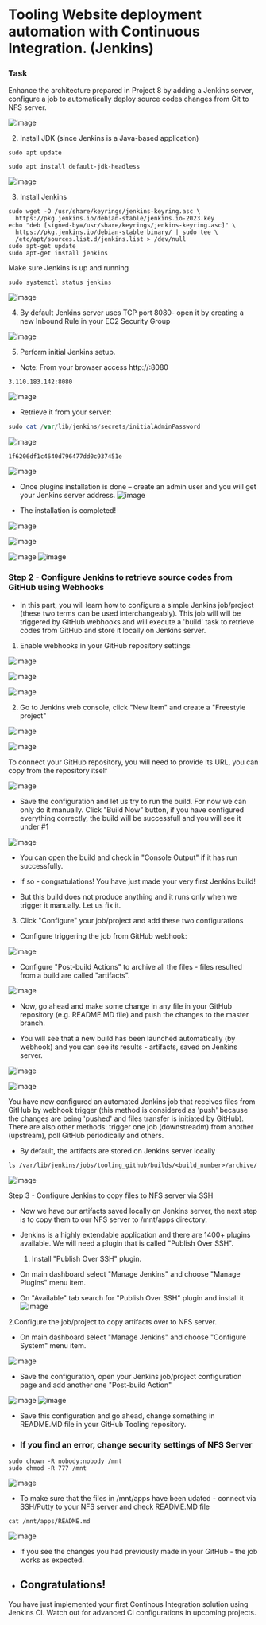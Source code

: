 # Tooling Website deployment automation with Continuous Integration. (Jenkins)

### Task
Enhance the architecture prepared in Project 8 by adding a Jenkins server, configure a job to automatically deploy source codes changes from Git to NFS server.

![image](https://github.com/user-attachments/assets/2bb7aaec-37d5-49aa-a9f8-f1b63f4c0fd0)

2. Install JDK (since Jenkins is a Java-based application)
```
sudo apt update
```
```
sudo apt install default-jdk-headless
```
![image](https://github.com/user-attachments/assets/dc21e9b2-2b4e-4931-aacf-fa86a0c56a95)


3. Install Jenkins

```
sudo wget -O /usr/share/keyrings/jenkins-keyring.asc \
  https://pkg.jenkins.io/debian-stable/jenkins.io-2023.key
echo "deb [signed-by=/usr/share/keyrings/jenkins-keyring.asc]" \
  https://pkg.jenkins.io/debian-stable binary/ | sudo tee \
  /etc/apt/sources.list.d/jenkins.list > /dev/null
sudo apt-get update
sudo apt-get install jenkins
```

Make sure Jenkins is up and running
```
sudo systemctl status jenkins
```
![image](https://github.com/user-attachments/assets/c6530cac-906a-4285-b338-8cbf9f03bc00)


4. By default Jenkins server uses TCP port 8080- open it by creating a new Inbound Rule in your EC2 Security Group

![image](https://github.com/user-attachments/assets/0145054c-98de-428a-90e7-5989b83f0ca5)


5. Perform initial Jenkins setup.

* Note: From your browser access http://<Jenkins-Server-Public-IP-Address-or-Public-DNS-Name>:8080
```
3.110.183.142:8080
```
![image](https://github.com/user-attachments/assets/eae33b80-e85e-46da-ab99-76cd4d45226b)

* Retrieve it from your server:

```powershell
sudo cat /var/lib/jenkins/secrets/initialAdminPassword
```
![image](https://github.com/user-attachments/assets/d947ae9f-7de6-49a6-8829-7edf26752e28)

```
1f6206df1c4640d796477dd0c937451e
```

![image](https://github.com/user-attachments/assets/1627d0d8-4cd3-493e-8076-41e12e341420)


* Once plugins installation is done – create an admin user and you will get your Jenkins server address.
![image](https://github.com/user-attachments/assets/dc131bd7-8ff6-4722-a8b2-a3aa228815b3)


* The installation is completed!

![image](https://github.com/user-attachments/assets/11c54415-8ab9-46d7-93ac-a5efc3b1077c)

![image](https://github.com/user-attachments/assets/028bf83e-bea3-423d-9d92-25bb94a52f9c)

![image](https://github.com/user-attachments/assets/7b51bab4-f018-4444-b7fa-e22d6c3ea89a)
![image](https://github.com/user-attachments/assets/f98ea42f-e8e8-46ee-8fda-d809c8884b98)


### Step 2 - Configure Jenkins to retrieve source codes from GitHub using Webhooks

* In this part, you will learn how to configure a simple Jenkins job/project (these two terms can be used interchangeably). This job will will be triggered by GitHub webhooks and will execute a 'build' task to retrieve codes from GitHub and store it locally on Jenkins server.

1. Enable webhooks in your GitHub repository settings

![image](https://github.com/user-attachments/assets/9ef80627-b12d-47d6-a276-b14f8b98f000)

![image](https://github.com/user-attachments/assets/edd91028-3db1-4671-89f2-f940d85068c7)


![image](https://github.com/user-attachments/assets/cdb551b9-6afd-4b63-b78b-390ce75bcad4)




2. Go to Jenkins web console, click "New Item" and create a "Freestyle project"



![image](https://github.com/user-attachments/assets/c82f4781-901f-4f0e-a8fa-16f720eb48e8)




![image](https://github.com/user-attachments/assets/31c9a7d4-c467-4318-8ee5-27992fea84ff)



To connect your GitHub repository, you will need to provide its URL, you can copy from the repository itself

![image](https://github.com/user-attachments/assets/4a6a1a4d-21fc-4413-8bed-3af8777d01be)


* Save the configuration and let us try to run the build. For now we can only do it manually. Click "Build Now" button, if you have configured everything correctly, the build will be successfull and you will see it under #1




![image](https://github.com/user-attachments/assets/2d7e3e49-b29a-484d-81a6-415ea0686b5a)

* You can open the build and check in "Console Output" if it has run successfully.


* If so - congratulations! You have just made your very first Jenkins build!


* But this build does not produce anything and it runs only when we trigger it manually. Let us fix it.


3. Click "Configure" your job/project and add these two configurations

* Configure triggering the job from GitHub webhook:

![image](https://github.com/user-attachments/assets/3a0c8315-a03f-48b2-8051-3029fff13a74)




* Configure "Post-build Actions" to archive all the files - files resulted from a build are called "artifacts".


![image](https://github.com/user-attachments/assets/71b55987-4e13-4244-b13c-dc76b0cd9d48)

* Now, go ahead and make some change in any file in your GitHub repository (e.g. README.MD file) and push the changes to the master branch.


* You will see that a new build has been launched automatically (by webhook) and you can see its results - artifacts, saved on Jenkins server.

![image](https://github.com/user-attachments/assets/d72c90c9-d16e-4e7e-a2fe-a3df8b6212fe)

![image](https://github.com/user-attachments/assets/7e4f3115-17d4-4476-8cbc-286c034e0deb)


You have now configured an automated Jenkins job that receives files from GitHub by webhook trigger (this method is considered as 'push' because the changes are being 'pushed' and files transfer is initiated by GitHub). There are also other methods: trigger one job (downstreadm) from another (upstream), poll GitHub periodically and others.


*  By default, the artifacts are stored on Jenkins server locally
```
ls /var/lib/jenkins/jobs/tooling_github/builds/<build_number>/archive/
```
![image](https://github.com/user-attachments/assets/67255df2-85ca-4889-b545-9619c90be377)




Step 3 - Configure Jenkins to copy files to NFS server via SSH

* Now we have our artifacts saved locally on Jenkins server, the next step is to copy them to our NFS server to /mnt/apps directory.
* Jenkins is a highly extendable application and there are 1400+ plugins available. We will need a plugin that is called "Publish Over SSH".

  1. Install "Publish Over SSH" plugin.
* On main dashboard select "Manage Jenkins" and choose "Manage Plugins" menu item.
* On "Available" tab search for "Publish Over SSH" plugin and install it
![image](https://github.com/user-attachments/assets/50b53c8c-3a58-4942-bafb-8455c34243a4)


2.Configure the job/project to copy artifacts over to NFS server.


* On main dashboard select "Manage Jenkins" and choose "Configure System" menu item.

![image](https://github.com/user-attachments/assets/d168c56a-4006-4fd2-92dd-ad5dbf06badd)

* Save the configuration, open your Jenkins job/project configuration page and add another one "Post-build Action"


![image](https://github.com/user-attachments/assets/176c340d-9e9e-4ed8-8a13-34f4d129813b)
![image](https://github.com/user-attachments/assets/a3403774-1659-496d-8abb-3b180523f066)


* Save this configuration and go ahead, change something in README.MD file in your GitHub Tooling repository.

* ### If you find an error, change security settings of NFS Server
```
sudo chown -R nobody:nobody /mnt
sudo chmod -R 777 /mnt

```

![image](https://github.com/user-attachments/assets/5061195d-22dd-4f6b-bb55-2679c5501c9f)


* To make sure that the files in /mnt/apps have been udated - connect via SSH/Putty to your NFS server and check README.MD file
```
cat /mnt/apps/README.md
```

![image](https://github.com/user-attachments/assets/4dc161f1-7d85-44ec-a39f-c907646ed618)


* If you see the changes you had previously made in your GitHub - the job works as expected.

* ## Congratulations!
You have just implemented your first Continous Integration solution using Jenkins CI. Watch out for advanced CI configurations in upcoming projects.





























